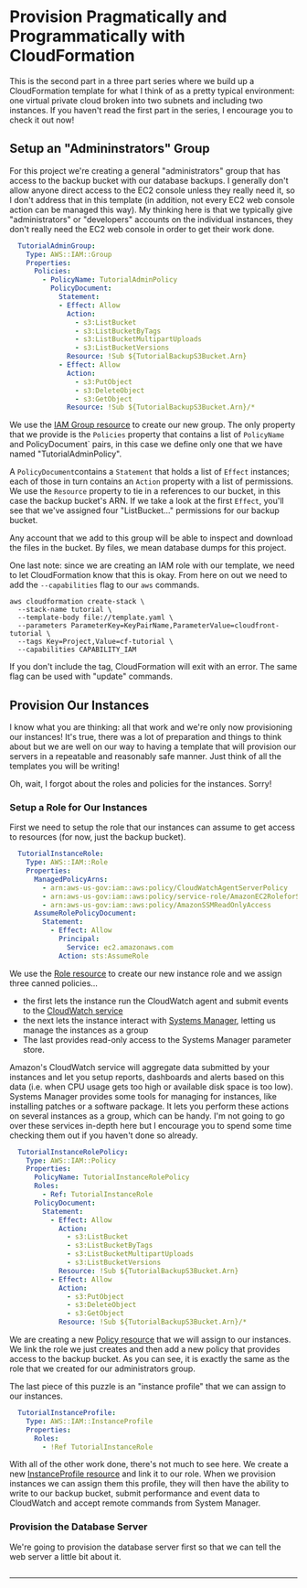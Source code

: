 # Provision Pragmatically and Programmatically with CloudFormation

This is the second part in a three part series where we build up a CloudFormation template for what I think of as a pretty typical environment: one virtual private cloud broken into two subnets and including two instances. If you haven't read the first part in the series, I encourage you to check it out now!

## Setup an "Admininstrators" Group

For this project we're creating a general "administrators" group that has access to the backup bucket with our database backups. I generally don't allow anyone direct access to the EC2 console unless they really need it, so I don't address that in this template (in addition, not every EC2 web console action can be managed this way). My thinking here is that we typically give "administrators" or "developers" accounts on the individual instances, they don't really need the EC2 web console in order to get their work done.

```yaml
  TutorialAdminGroup:
    Type: AWS::IAM::Group
    Properties:
      Policies:
        - PolicyName: TutorialAdminPolicy
          PolicyDocument:
            Statement:
            - Effect: Allow
              Action:
                - s3:ListBucket
                - s3:ListBucketByTags
                - s3:ListBucketMultipartUploads
                - s3:ListBucketVersions
              Resource: !Sub ${TutorialBackupS3Bucket.Arn}
            - Effect: Allow
              Action:
                - s3:PutObject
                - s3:DeleteObject
                - s3:GetObject
              Resource: !Sub ${TutorialBackupS3Bucket.Arn}/*
```

We use the [IAM Group resource][35] to create our new group. The only property that we provide is the `Policies` property that contains a list of `PolicyName` and PolicyDocument` pairs, in this case we define only one that we have named "TutorialAdminPolicy".

A `PolicyDocument`contains a `Statement` that holds a list of `Effect` instances; each of those in turn contains an `Action` property with a list of permissions. We use the `Resource` property to tie in a references to our bucket, in this case the backup bucket's ARN. If we take a look at the first `Effect`, you'll see that we've assigned four "ListBucket..." permissions for our backup bucket.

Any account that we add to this group will be able to inspect and download the files in the bucket. By files, we mean database dumps for this project.

One last note: since we are creating an IAM role with our template, we need to let CloudFormation know that this is okay. From here on out we need to add the `--capabilities` flag to our `aws` commands.

```shell
aws cloudformation create-stack \
  --stack-name tutorial \
  --template-body file://template.yaml \
  --parameters ParameterKey=KeyPairName,ParameterValue=cloudfront-tutorial \
  --tags Key=Project,Value=cf-tutorial \
  --capabilities CAPABILITY_IAM
```

If you don't include the tag, CloudFormation will exit with an error. The same flag can be used with "update" commands.

## Provision Our Instances

I know what you are thinking: all that work and we're only now provisioning our instances! It's true, there was a lot of preparation and things to think about but we are well on our way to having a template that will provision our servers in a repeatable and reasonably safe manner. Just think of all the templates you will be writing!

Oh, wait, I forgot about the roles and policies for the instances. Sorry!

### Setup a Role for Our Instances

First we need to setup the role that our instances can assume to get access to resources (for now, just the backup bucket).

```yaml
  TutorialInstanceRole:
    Type: AWS::IAM::Role
    Properties:
      ManagedPolicyArns:
        - arn:aws-us-gov:iam::aws:policy/CloudWatchAgentServerPolicy
        - arn:aws-us-gov:iam::aws:policy/service-role/AmazonEC2RoleforSSM
        - arn:aws-us-gov:iam::aws:policy/AmazonSSMReadOnlyAccess
      AssumeRolePolicyDocument:
        Statement:
          - Effect: Allow
            Principal:
              Service: ec2.amazonaws.com
            Action: sts:AssumeRole
```

We use the [Role resource][36] to create our new instance role and we assign three canned policies...

* the first lets the instance run the CloudWatch agent and submit events to the [CloudWatch service][37]
* the next lets the instance interact with [Systems Manager][38], letting us manage the instances as a group
* The last provides read-only access to the Systems Manager parameter store.

Amazon's CloudWatch service will aggregate data submitted by your instances and let you setup reports, dashboards and alerts based on this data (i.e. when CPU usage gets too high or available disk space is too low). Systems Manager provides some tools for managing for instances, like installing patches or a software package. It lets you perform these actions on several instances as a group, which can be handy. I'm not going to go over these services in-depth here but I encourage you to spend some time checking them out if you haven't done so already.

```yaml
  TutorialInstanceRolePolicy:
    Type: AWS::IAM::Policy
    Properties:
      PolicyName: TutorialInstanceRolePolicy
      Roles:
        - Ref: TutorialInstanceRole
      PolicyDocument:
        Statement:
          - Effect: Allow
            Action:
              - s3:ListBucket
              - s3:ListBucketByTags
              - s3:ListBucketMultipartUploads
              - s3:ListBucketVersions
            Resource: !Sub ${TutorialBackupS3Bucket.Arn}
          - Effect: Allow
            Action:
              - s3:PutObject
              - s3:DeleteObject
              - s3:GetObject
            Resource: !Sub ${TutorialBackupS3Bucket.Arn}/*
```

We are creating a new [Policy resource][39] that we will assign to our instances. We link the role we just creates and then add a new policy that provides access to the backup bucket. As you can see, it is exactly the same as the role that we created for our administrators group.

The last piece of this puzzle is an "instance profile" that we can assign to our instances.

```yaml
  TutorialInstanceProfile:
    Type: AWS::IAM::InstanceProfile
    Properties:
      Roles:
        - !Ref TutorialInstanceRole
```

With all of the other work done, there's not much to see here. We create a new [InstanceProfile resource][40] and link it to our role. When we provision instances we can assign them this profile, they will then have the ability to write to our backup bucket, submit performance and event data to CloudWatch and accept remote commands from System Manager.

### Provision the Database Server

We're going to provision the database server first so that we can tell the web server a little bit about it.

```yaml

```

------
[35]: https://docs.aws.amazon.com/AWSCloudFormation/latest/UserGuide/aws-properties-iam-group.html
[36]: https://docs.aws.amazon.com/AWSCloudFormation/latest/UserGuide/aws-resource-iam-role.html
[37]: https://docs.aws.amazon.com/AmazonCloudWatch/latest/monitoring/WhatIsCloudWatch.html
[38]: https://docs.aws.amazon.com/systems-manager/latest/userguide/what-is-systems-manager.html
[39]: https://docs.aws.amazon.com/AWSCloudFormation/latest/UserGuide/aws-resource-iam-policy.html
[40]: https://docs.aws.amazon.com/AWSCloudFormation/latest/UserGuide/aws-resource-iam-instanceprofile.html
